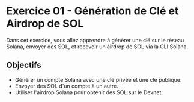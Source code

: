 # Exercice 01 - Génération de Clé et Airdrop de SOL

Dans cet exercice, vous allez apprendre à générer une clé sur le réseau Solana, envoyer des SOL, et recevoir un airdrop de SOL via la CLI Solana.

## Objectifs

- Générer un compte Solana avec une clé privée et une clé publique.
- Envoyer des SOL d'un compte à un autre.
- Utiliser l'airdrop Solana pour obtenir des SOL sur le Devnet.
